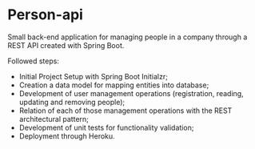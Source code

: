 # Person-api
Small back-end application for managing people in a company through a REST API created with Spring Boot.

Followed steps:

- Initial Project Setup with Spring Boot Initialzr;
- Creation a data model for mapping entities into database;
- Development of user management operations (registration, reading, updating and removing people);
- Relation of each of those management operations with the REST architectural pattern;
- Development of unit tests for functionality validation;
- Deployment through Heroku.
